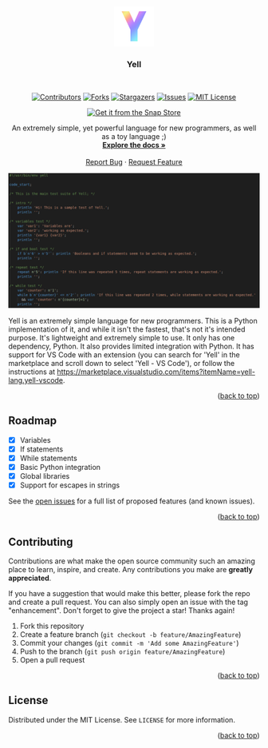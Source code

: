 <div id="top"></div>

<br>
<div align="center">
  <a href="https://gitlab.com/Yell-Lang/yell">
    <img src="images/logo.png" alt="Logo" width="80" height="80">
  </a>

<h3 align="center">Yell</h3>

<br>

[![Contributors][contributors-shield]][contributors-url]
[![Forks][forks-shield]][forks-url]
[![Stargazers][stars-shield]][stars-url]
[![Issues][issues-shield]][issues-url]
[![MIT License][license-shield]][license-url]

[![Get it from the Snap Store](https://snapcraft.io/static/images/badges/en/snap-store-white.svg)](https://snapcraft.io/yell)

  <p align="center">
    An extremely simple, yet powerful language for new programmers, as well as a toy language ;)
    <br>
    <a href="https://github.com/Yell-Lang/yell/wiki"><strong>Explore the docs »</strong></a>
    <br>
    <br>
    <a href="https://github.com/Yell-Lang/yell/issues">Report Bug</a>
    ·
    <a href="https://github.com/Yell-Lang/yell/issues">Request Feature</a>
  </p>
</div>

[![Yell Screenshot][product-screenshot]](https://github.com/Yell-Lang/yell)

Yell is an extremely simple language for new programmers. This is a
Python implementation of it, and while it isn't the fastest,
that's not it's intended purpose. It's lightweight and extremely simple to use.
It only has one dependency, Python. It also provides limited integration with Python.
It has support for VS Code with an extension (you can search for 'Yell' in the marketplace
and scroll down to select 'Yell - VS Code'), or follow the instructions at https://marketplace.visualstudio.com/items?itemName=yell-lang.yell-vscode.

<p align="right">(<a href="#top">back to top</a>)</p>



<!-- ROADMAP -->
## Roadmap

- [x] Variables
- [x] If statements
- [x] While statements
- [x] Basic Python integration
- [x] Global libraries
- [x] Support for escapes in strings

See the [open issues](https://github.com/Yell-Lang/yell/issues) for a full list of proposed features (and known issues).

<p align="right">(<a href="#top">back to top</a>)</p>



<!-- CONTRIBUTING -->
## Contributing

Contributions are what make the open source community such an amazing place to learn, inspire, and create. Any contributions you make are **greatly appreciated**.

If you have a suggestion that would make this better, please fork the repo and create a pull request. You can also simply open an issue with the tag "enhancement".
Don't forget to give the project a star! Thanks again!

1. Fork this repository
2. Create a feature branch (`git checkout -b feature/AmazingFeature`)
3. Commit your changes (`git commit -m 'Add some AmazingFeature'`)
4. Push to the branch (`git push origin feature/AmazingFeature`)
5. Open a pull request

<p align="right">(<a href="#top">back to top</a>)</p>



<!-- LICENSE -->
## License

Distributed under the MIT License. See `LICENSE` for more information.

<p align="right">(<a href="#top">back to top</a>)</p>

[contributors-shield]: https://img.shields.io/github/contributors/Yell-Lang/yell.svg?style=for-the-badge
[contributors-url]: https://github.com/Yell-Lang/yell/graphs/contributors
[forks-shield]: https://img.shields.io/github/forks/Yell-Lang/yell.svg?style=for-the-badge
[forks-url]: https://github.com/Yell-Lang/yell/network/members
[stars-shield]: https://img.shields.io/github/stars/Yell-Lang/yell.svg?style=for-the-badge
[stars-url]: https://github.com/Yell-Lang/yell/stargazers
[issues-shield]: https://img.shields.io/github/issues/Yell-Lang/yell.svg?style=for-the-badge
[issues-url]: https://github.com/Yell-Lang/yell/issues
[license-shield]: https://img.shields.io/github/license/Yell-Lang/yell.svg?style=for-the-badge
[license-url]: https://github.com/Yell-Lang/yell/blob/master/LICENSE
[linkedin-shield]: https://img.shields.io/badge/-LinkedIn-black.svg?style=for-the-badge&logo=linkedin&colorB=555
[product-screenshot]: images/screenshot.png